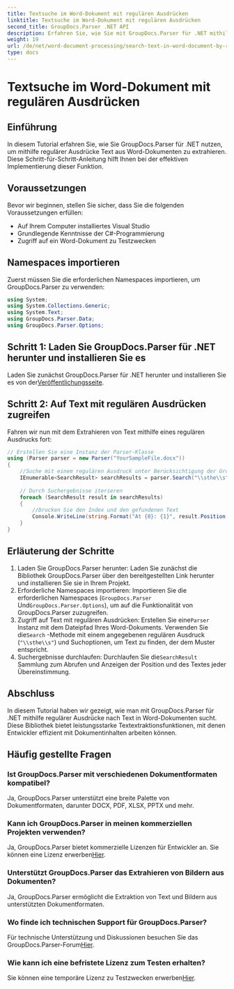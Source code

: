 ```yaml
---
title: Textsuche im Word-Dokument mit regulären Ausdrücken
linktitle: Textsuche im Word-Dokument mit regulären Ausdrücken
second_title: GroupDocs.Parser .NET API
description: Erfahren Sie, wie Sie mit GroupDocs.Parser für .NET mithilfe regulärer Ausdrücke nach Text in Word-Dokumenten suchen. Extrahieren Sie effizient spezifischen Inhalt.
weight: 19
url: /de/net/word-document-processing/search-text-in-word-document-by-regular-expression/
type: docs
---
```

# Textsuche im Word-Dokument mit regulären Ausdrücken

## Einführung
In diesem Tutorial erfahren Sie, wie Sie GroupDocs.Parser für .NET nutzen, um mithilfe regulärer Ausdrücke Text aus Word-Dokumenten zu extrahieren. Diese Schritt-für-Schritt-Anleitung hilft Ihnen bei der effektiven Implementierung dieser Funktion.
## Voraussetzungen
Bevor wir beginnen, stellen Sie sicher, dass Sie die folgenden Voraussetzungen erfüllen:
- Auf Ihrem Computer installiertes Visual Studio
- Grundlegende Kenntnisse der C#-Programmierung
- Zugriff auf ein Word-Dokument zu Testzwecken

## Namespaces importieren
Zuerst müssen Sie die erforderlichen Namespaces importieren, um GroupDocs.Parser zu verwenden:
```csharp
using System;
using System.Collections.Generic;
using System.Text;
using GroupDocs.Parser.Data;
using GroupDocs.Parser.Options;
```
## Schritt 1: Laden Sie GroupDocs.Parser für .NET herunter und installieren Sie es
 Laden Sie zunächst GroupDocs.Parser für .NET herunter und installieren Sie es von der[Veröffentlichungsseite](https://releases.groupdocs.com/parser/net/).
## Schritt 2: Auf Text mit regulären Ausdrücken zugreifen
Fahren wir nun mit dem Extrahieren von Text mithilfe eines regulären Ausdrucks fort:
```csharp
// Erstellen Sie eine Instanz der Parser-Klasse
using (Parser parser = new Parser("YourSampleFile.docx"))
{
    //Suche mit einem regulären Ausdruck unter Berücksichtigung der Groß-/Kleinschreibung
    IEnumerable<SearchResult> searchResults = parser.Search("\\sthe\\s", new SearchOptions(true, false, true));
    
    // Durch Suchergebnisse iterieren
    foreach (SearchResult result in searchResults)
    {
        //Drucken Sie den Index und den gefundenen Text
        Console.WriteLine(string.Format("At {0}: {1}", result.Position, result.Text));
    }
}
```
## Erläuterung der Schritte
1. Laden Sie GroupDocs.Parser herunter: Laden Sie zunächst die Bibliothek GroupDocs.Parser über den bereitgestellten Link herunter und installieren Sie sie in Ihrem Projekt.
2. Erforderliche Namespaces importieren: Importieren Sie die erforderlichen Namespaces (`GroupDocs.Parser` Und`GroupDocs.Parser.Options`), um auf die Funktionalität von GroupDocs.Parser zuzugreifen.
3.  Zugriff auf Text mit regulären Ausdrücken: Erstellen Sie eine`Parser` Instanz mit dem Dateipfad Ihres Word-Dokuments. Verwenden Sie die`Search` -Methode mit einem angegebenen regulären Ausdruck (`"\\sthe\\s"`) und Suchoptionen, um Text zu finden, der dem Muster entspricht.
4.  Suchergebnisse durchlaufen: Durchlaufen Sie die`SearchResult` Sammlung zum Abrufen und Anzeigen der Position und des Textes jeder Übereinstimmung.

## Abschluss
In diesem Tutorial haben wir gezeigt, wie man mit GroupDocs.Parser für .NET mithilfe regulärer Ausdrücke nach Text in Word-Dokumenten sucht. Diese Bibliothek bietet leistungsstarke Textextraktionsfunktionen, mit denen Entwickler effizient mit Dokumentinhalten arbeiten können.

## Häufig gestellte Fragen
### Ist GroupDocs.Parser mit verschiedenen Dokumentformaten kompatibel?
Ja, GroupDocs.Parser unterstützt eine breite Palette von Dokumentformaten, darunter DOCX, PDF, XLSX, PPTX und mehr.
### Kann ich GroupDocs.Parser in meinen kommerziellen Projekten verwenden?
 Ja, GroupDocs.Parser bietet kommerzielle Lizenzen für Entwickler an. Sie können eine Lizenz erwerben[Hier](https://purchase.groupdocs.com/buy).
### Unterstützt GroupDocs.Parser das Extrahieren von Bildern aus Dokumenten?
Ja, GroupDocs.Parser ermöglicht die Extraktion von Text und Bildern aus unterstützten Dokumentformaten.
### Wo finde ich technischen Support für GroupDocs.Parser?
 Für technische Unterstützung und Diskussionen besuchen Sie das GroupDocs.Parser-Forum[Hier](https://forum.groupdocs.com/c/parser/17).
### Wie kann ich eine befristete Lizenz zum Testen erhalten?
 Sie können eine temporäre Lizenz zu Testzwecken erwerben[Hier](https://purchase.groupdocs.com/temporary-license/).